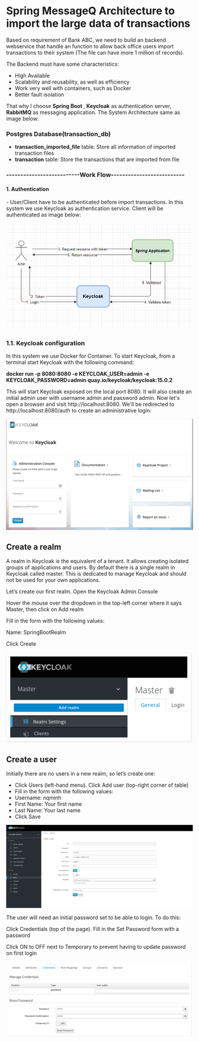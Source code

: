 # Spring MessageQ Architecture to import the large data of transactions

<p>Based on requirement of Bank ABC, we need to build an backend webservice that handle an function to allow back office users import transactions to their system (The file can have more 1 million of records).</p>
<p>The Backend must have some characteristics:</p>
<ul>
  <li>High Available</li>
  <li>Scalability and reusability, as well as efficiency</li>
  <li>Work very well with containers, such as Docker</li>
  <li>Better fault isolation</li>
</ul>

<p>That why I choose <b>Spring Boot </b>, <b>Keycloak</b> as authentication server, <b>RabbitMQ</b> as messaging application. The System Architecture same as image below:</p>

<h3>Postgres Database(transaction_db)</h3>
 <ul>
  <li><b>transaction_imported_file</b> table: Store all information of imported transaction files </li>
  <li><b>transaction</b> table: Store the transactions that are imported from file</li>
</ul>

<h3>--------------------------Work Flow--------------------------</h3>
<h4>1. Authentication</h4>
 <p>- User/Client have to be authenticated before import transactions. In this system we use Keycloak as authentication service. Client will be authenticated as image below:</p>
 
![](/imgForReadme/keycloak_wf.png)

<h3>1.1. Keycloak configuration</h3>
<p>In this system we use Docker for Container. To start Keycloak, from a terminal start Keycloak with the following command:</p>

<b>docker run -p 8080:8080 -e KEYCLOAK_USER=admin -e KEYCLOAK_PASSWORD=admin quay.io/keycloak/keycloak:15.0.2</b>
<p>This will start Keycloak exposed on the local port 8080. It will also create an initial admin user with username admin and password admin. Now let's open a browser and visit http://localhost:8080. We'll be redirected to http://localhost:8080/auth to create an administrative login:</p>

![](/imgForReadme/keycloak_home.png)

<h2>Create a realm</h2>
<p>A realm in Keycloak is the equivalent of a tenant. It allows creating isolated groups of applications and users. By default there is a single realm in Keycloak called master. This is dedicated to manage Keycloak and should not be used for your own applications.</p>

<p>Let’s create our first realm. Open the Keycloak Admin Console</p>

<p>Hover the mouse over the dropdown in the top-left corner where it says Master, then click on Add realm</p>

<p>Fill in the form with the following values:</p>

<p>Name: SpringBootRealm</p>

<p>Click Create</p>

![](/imgForReadme/keycloak_realm.png)

<h2>Create a user</h2>

<p>Initially there are no users in a new realm, so let’s create one:</p>
<ul>
	<li>Click Users (left-hand menu). Click Add user (top-right corner of table)</li>
	<li>Fill in the form with the following values:</li>
	<li>Username: nqminh</li>
	<li>First Name: Your first name</li>
	<li>Last Name: Your last name</li>
	<li>Click Save</li>
</ul>

![](/imgForReadme/keycloak_adduser.png)

<p>The user will need an initial password set to be able to login. To do this:</p>

<p>Click Credentials (top of the page). Fill in the Set Password form with a password</p>

<p>Click ON to OFF next to Temporary to prevent having to update password on first login

![](/imgForReadme/keycloak_changepassword.png)
